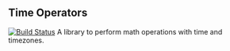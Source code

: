 Time Operators
---
[![Build Status](https://travis-ci.com/williamcaesar/Time-Operators.svg?branch=master)](https://travis-ci.com/williamcaesar/Time-Operators)
A library to perform math operations with time and timezones.
